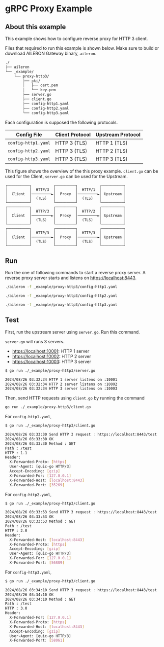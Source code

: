 # gRPC Proxy Example

## About this example

This example shows how to configure reverse proxy for HTTP 3 client.

Files that required to run this example is shown below.
Make sure to build or download AILERON Gateway binary, `aileron`.

```txt
./
├── aileron
└── _example/
    └── proxy-http3/
        ├── pki/
        │   ├── cert.pem
        │   └── key.pem
        ├── server.go
        ├── client.go
        ├── config-http1.yaml
        ├── config-http2.yaml
        └── config-http3.yaml
```

Each configuration is supposed the following protocols.

| Config File          | Client Protocol | Upstream Protocol |
| -------------------- | --------------- | ----------------- |
| `config-http1.yaml`  | HTTP 3 (TLS)    | HTTP 1 (TLS)      |
| `config-http2.yaml`  | HTTP 3 (TLS)    | HTTP 2 (TLS)      |
| `config-http3.yaml`  | HTTP 3 (TLS)    | HTTP 3 (TLS)      |

This figure shows the overview of the this proxy example.
`client.go` can be used for the Client, `server.go` can be used for the Upstream.

```text
┌──────────┐          ┌─────────┐          ┌──────────┐
│          │  HTTP/3  │         │  HTTP/1  │          │
│  Client  │─────────►│  Proxy  │─────────►│ Upstream │
│          │  (TLS)   │         │  (TLS)   │          │
└──────────┘          └─────────┘          └──────────┘
┌──────────┐          ┌─────────┐          ┌──────────┐
│          │  HTTP/3  │         │  HTTP/2  │          │
│  Client  │─────────►│  Proxy  │─────────►│ Upstream │
│          │  (TLS)   │         │  (TLS)   │          │
└──────────┘          └─────────┘          └──────────┘
┌──────────┐          ┌─────────┐          ┌──────────┐
│          │  HTTP/3  │         │  HTTP/3  │          │
│  Client  │─────────►│  Proxy  │─────────►│ Upstream │
│          │  (TLS)   │         │  (TLS)   │          │
└──────────┘          └─────────┘          └──────────┘
```

## Run

Run the one of following commands to start a reverse proxy server.
A reverse proxy server starts and listens on [https://localhost:8443](https://localhost:8443).

```bash
./aileron -f _example/proxy-http3/config-http1.yaml
```

```bash
./aileron -f _example/proxy-http3/config-http2.yaml
```

```bash
./aileron -f _example/proxy-http3/config-http3.yaml
```

## Test

First, run the upstream server using `server.go`.
Run this command.

`server.go` will runs 3 servers.

- [https://localhost:10001](https://localhost:10001): HTTP 1 server
- [https://localhost:10002](https://localhost:10002): HTTP 2 server
- [https://localhost:10003](https://localhost:10003): HTTP 3 server

```bash
$ go run ./_example/proxy-http3/server.go

2024/08/26 03:32:34 HTTP 1 server listens on :10001
2024/08/26 03:32:34 HTTP 2 server listens on :10002
2024/08/26 03:32:34 HTTP 3 server listens on :10003
```

Then, send HTTP requests using `client.go` by running the command

```bash
go run ./_example/proxy-http3/client.go
```

For `config-http1.yaml`,

```bash
$ go run ./_example/proxy-http3/client.go

2024/08/26 03:33:30 Send HTTP 3 request : https://localhost:8443/test
2024/08/26 03:33:30 OK
2024/08/26 03:33:30 Method : GET
Path : /test
HTTP : 1.1
Header:
  X-Forwarded-Proto: [https]
  User-Agent: [quic-go HTTP/3]
  Accept-Encoding: [gzip]
  X-Forwarded-For: [127.0.0.1]
  X-Forwarded-Host: [localhost:8443]
  X-Forwarded-Port: [35269]
```

For `config-http2.yaml`,

```bash
$ go run ./_example/proxy-http3/client.go

2024/08/26 03:33:53 Send HTTP 3 request : https://localhost:8443/test
2024/08/26 03:33:53 OK
2024/08/26 03:33:53 Method : GET
Path : /test
HTTP : 2.0
Header:
  X-Forwarded-Host: [localhost:8443]
  X-Forwarded-Proto: [https]
  Accept-Encoding: [gzip]
  User-Agent: [quic-go HTTP/3]
  X-Forwarded-For: [127.0.0.1]
  X-Forwarded-Port: [56889]
```

For `config-http3.yaml`,

```bash
$ go run ./_example/proxy-http3/client.go

2024/08/26 03:34:10 Send HTTP 3 request : https://localhost:8443/test
2024/08/26 03:34:10 OK
2024/08/26 03:34:10 Method : GET
Path : /test
HTTP : 3.0
Header:
  X-Forwarded-For: [127.0.0.1]
  X-Forwarded-Proto: [https]
  X-Forwarded-Host: [localhost:8443]
  Accept-Encoding: [gzip]
  User-Agent: [quic-go HTTP/3]
  X-Forwarded-Port: [58061]
```
